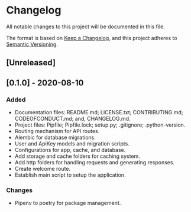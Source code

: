 # Changelog
All notable changes to this project will be documented in this file.

The format is based on [Keep a Changelog](https://keepachangelog.com/en/1.0.0/),
and this project adheres to [Semantic Versioning](https://semver.org/spec/v2.0.0.html).

## [Unreleased]

## [0.1.0] - 2020-08-10
### Added
- Documentation files: README.md; LICENSE.txt; CONTRIBUTING.md; CODEOFCONDUCT.md; and, CHANGELOG.md.
- Project files: Pipfile; Pipfile.lock; setup.py; .gitignore; .python-version.
- Routing mechanism for API routes.
- Alembic for database migrations.
- User and ApiKey models and migration scripts.
- Configurations for app, cache, and database.
- Add storage and cache folders for caching system.
- Add http folders for handling requests and generating responses.
- Create welcome route.
- Establish main script to setup the application.

### Changes
- Pipenv to poetry for package management.
